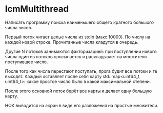 # lcmMultithread

Написать программу поиска наименьшего общего кратного большого числа чисел.

Первый поток читает целые числа из stdin (макс 10000). По числу на каждой новой строке.
Прочитанные числа кладутся в очередь.

Другие N потоков занимаются факторизацией: при поступлении нового числа один из потоков просыпается и раскладывает на множители поступившее число.

После того как числа перестают поступать, прога будит все потоки и те выходят.
Каждый оставляет после себя карту std::map<uint64_t, uint64_t>: какое простое число было в какой максимальной степени.

После этого основной поток берёт все карты и делает одну большую карту.

НОК выводится на экран в виде его разложения на простые множители.
